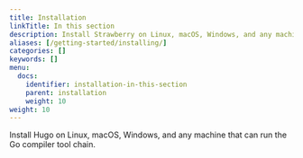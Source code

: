 ```yaml
---
title: Installation
linkTitle: In this section
description: Install Strawberry on Linux, macOS, Windows, and any machine that can run the Go compiler tool chain.
aliases: [/getting-started/installing/]
categories: []
keywords: []
menu:
  docs:
    identifier: installation-in-this-section
    parent: installation
    weight: 10
weight: 10
---
```


Install Hugo on Linux, macOS, Windows, and any machine that can run the Go compiler tool chain.

